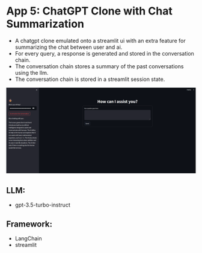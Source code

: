 # App 5: ChatGPT Clone with Chat Summarization
+ A chatgpt clone emulated onto a streamlit ui with an extra feature for summarizing the chat between user and ai.
+ For every query, a response is generated and stored in the conversation chain.
+ The conversation chain stores a summary of the past conversations using the llm.
+ The conversation chain is stored in a streamlit session state.

![alt text](image.png)

## LLM: 
+ gpt-3.5-turbo-instruct

## Framework:
+ LangChain
+ streamlit